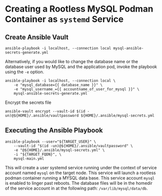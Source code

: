 # Creating a Rootless MySQL Podman Container as `systemd` Service

## Create Ansible Vault

```
ansible-playbook -i localhost, --connection local mysql-ansible-secrets-generate.yml
```

Alternatively, if you would like to change the database name or the database user used by MySQL and the application pod, invoke the playbook using the `-e` option.

```
ansible-playbook -i localhost, --connection local \
    -e "mysql_database={{ database_name }}" \
    -e "mysql_username_={{ accountname_of_user_for_mysql }}" \
    mysql-ansible-secrets-generate.yml
```

Encrypt the secrets file

```
ansible-vault encrypt --vault-id $(id -un)@${HOME}/.ansible/vaultpassword ${HOME}/.ansible/mysql-secrets.yml
```

## Executing the Ansible Playbook

```
ansible-playbook --user="${TARGET_USER}" \
    --vault-id "$(id -un)@${HOME}/.ansible/vaultpassword" \
    -e "@${HOME}/.ansible/mysql-secrets.yml" \
    -i "${TARGET_FQDN}", \
    mysql-main.yml
```

This will create a user systemd service running under the context of service account named `mysql` on the target node.
This service will launch a rootless podman container running a MYSQL data base.
This service account `mysql` is enabled to linger past reboots.
The database files will be in the homedir of the service account in at the following path: `/var/lib/mysql/data/db`.

